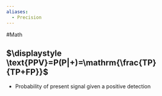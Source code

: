 ```yaml
---
aliases:
  - Precision
---
```

#Math 
## $\displaystyle \text{PPV}=P(P|+)=\mathrm{\frac{TP}{TP+FP}}$
* Probability of present signal given a positive detection